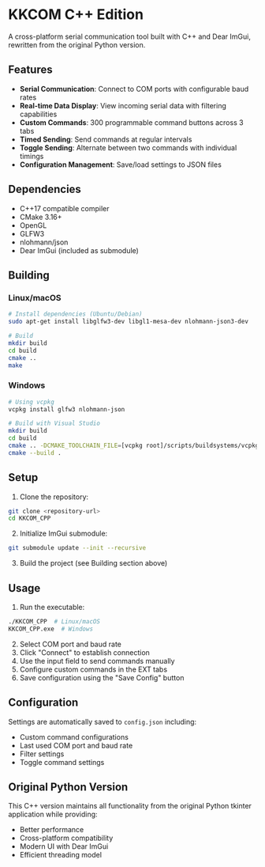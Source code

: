 # KKCOM C++ Edition

A cross-platform serial communication tool built with C++ and Dear ImGui, rewritten from the original Python version.

## Features

- **Serial Communication**: Connect to COM ports with configurable baud rates
- **Real-time Data Display**: View incoming serial data with filtering capabilities
- **Custom Commands**: 300 programmable command buttons across 3 tabs
- **Timed Sending**: Send commands at regular intervals
- **Toggle Sending**: Alternate between two commands with individual timings
- **Configuration Management**: Save/load settings to JSON files

## Dependencies

- C++17 compatible compiler
- CMake 3.16+
- OpenGL
- GLFW3
- nlohmann/json
- Dear ImGui (included as submodule)

## Building

### Linux/macOS

```bash
# Install dependencies (Ubuntu/Debian)
sudo apt-get install libglfw3-dev libgl1-mesa-dev nlohmann-json3-dev

# Build
mkdir build
cd build
cmake ..
make
```

### Windows

```bash
# Using vcpkg
vcpkg install glfw3 nlohmann-json

# Build with Visual Studio
mkdir build
cd build
cmake .. -DCMAKE_TOOLCHAIN_FILE=[vcpkg root]/scripts/buildsystems/vcpkg.cmake
cmake --build .
```

## Setup

1. Clone the repository:
```bash
git clone <repository-url>
cd KKCOM_CPP
```

2. Initialize ImGui submodule:
```bash
git submodule update --init --recursive
```

3. Build the project (see Building section above)

## Usage

1. Run the executable:
```bash
./KKCOM_CPP  # Linux/macOS
KKCOM_CPP.exe  # Windows
```

2. Select COM port and baud rate
3. Click "Connect" to establish connection
4. Use the input field to send commands manually
5. Configure custom commands in the EXT tabs
6. Save configuration using the "Save Config" button

## Configuration

Settings are automatically saved to `config.json` including:
- Custom command configurations
- Last used COM port and baud rate
- Filter settings
- Toggle command settings

## Original Python Version

This C++ version maintains all functionality from the original Python tkinter application while providing:
- Better performance
- Cross-platform compatibility
- Modern UI with Dear ImGui
- Efficient threading model